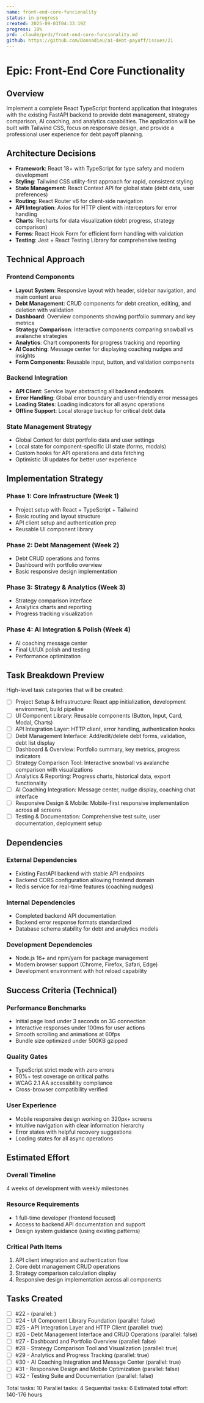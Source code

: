 ```yaml
---
name: front-end-core-funcionality
status: in-progress
created: 2025-09-03T04:33:19Z
progress: 10%
prd: .claude/prds/front-end-core-funcionality.md
github: https://github.com/Donnadieu/ai-debt-payoff/issues/21
---
```


# Epic: Front-End Core Functionality

## Overview

Implement a complete React TypeScript frontend application that integrates with the existing FastAPI backend to provide debt management, strategy comparison, AI coaching, and analytics capabilities. The application will be built with Tailwind CSS, focus on responsive design, and provide a professional user experience for debt payoff planning.

## Architecture Decisions

- **Framework**: React 18+ with TypeScript for type safety and modern development
- **Styling**: Tailwind CSS utility-first approach for rapid, consistent styling
- **State Management**: React Context API for global state (debt data, user preferences)
- **Routing**: React Router v6 for client-side navigation
- **API Integration**: Axios for HTTP client with interceptors for error handling
- **Charts**: Recharts for data visualization (debt progress, strategy comparison)
- **Forms**: React Hook Form for efficient form handling with validation
- **Testing**: Jest + React Testing Library for comprehensive testing

## Technical Approach

### Frontend Components
- **Layout System**: Responsive layout with header, sidebar navigation, and main content area
- **Debt Management**: CRUD components for debt creation, editing, and deletion with validation
- **Dashboard**: Overview components showing portfolio summary and key metrics
- **Strategy Comparison**: Interactive components comparing snowball vs avalanche strategies
- **Analytics**: Chart components for progress tracking and reporting
- **AI Coaching**: Message center for displaying coaching nudges and insights
- **Form Components**: Reusable input, button, and validation components

### Backend Integration
- **API Client**: Service layer abstracting all backend endpoints
- **Error Handling**: Global error boundary and user-friendly error messages
- **Loading States**: Loading indicators for all async operations
- **Offline Support**: Local storage backup for critical debt data

### State Management Strategy
- Global Context for debt portfolio data and user settings
- Local state for component-specific UI state (forms, modals)
- Custom hooks for API operations and data fetching
- Optimistic UI updates for better user experience

## Implementation Strategy

### Phase 1: Core Infrastructure (Week 1)
- Project setup with React + TypeScript + Tailwind
- Basic routing and layout structure
- API client setup and authentication prep
- Reusable UI component library

### Phase 2: Debt Management (Week 2) 
- Debt CRUD operations and forms
- Dashboard with portfolio overview
- Basic responsive design implementation

### Phase 3: Strategy & Analytics (Week 3)
- Strategy comparison interface
- Analytics charts and reporting
- Progress tracking visualization

### Phase 4: AI Integration & Polish (Week 4)
- AI coaching message center
- Final UI/UX polish and testing
- Performance optimization

## Task Breakdown Preview

High-level task categories that will be created:
- [ ] Project Setup & Infrastructure: React app initialization, development environment, build pipeline
- [ ] UI Component Library: Reusable components (Button, Input, Card, Modal, Charts)
- [ ] API Integration Layer: HTTP client, error handling, authentication hooks
- [ ] Debt Management Interface: Add/edit/delete debt forms, validation, debt list display
- [ ] Dashboard & Overview: Portfolio summary, key metrics, progress indicators
- [ ] Strategy Comparison Tool: Interactive snowball vs avalanche comparison with visualizations
- [ ] Analytics & Reporting: Progress charts, historical data, export functionality
- [ ] AI Coaching Integration: Message center, nudge display, coaching chat interface
- [ ] Responsive Design & Mobile: Mobile-first responsive implementation across all screens
- [ ] Testing & Documentation: Comprehensive test suite, user documentation, deployment setup

## Dependencies

### External Dependencies
- Existing FastAPI backend with stable API endpoints
- Backend CORS configuration allowing frontend domain
- Redis service for real-time features (coaching nudges)

### Internal Dependencies
- Completed backend API documentation
- Backend error response formats standardized
- Database schema stability for debt and analytics models

### Development Dependencies
- Node.js 16+ and npm/yarn for package management
- Modern browser support (Chrome, Firefox, Safari, Edge)
- Development environment with hot reload capability

## Success Criteria (Technical)

### Performance Benchmarks
- Initial page load under 3 seconds on 3G connection
- Interactive responses under 100ms for user actions
- Smooth scrolling and animations at 60fps
- Bundle size optimized under 500KB gzipped

### Quality Gates
- TypeScript strict mode with zero errors
- 90%+ test coverage on critical paths
- WCAG 2.1 AA accessibility compliance
- Cross-browser compatibility verified

### User Experience
- Mobile responsive design working on 320px+ screens
- Intuitive navigation with clear information hierarchy
- Error states with helpful recovery suggestions
- Loading states for all async operations

## Estimated Effort

### Overall Timeline
4 weeks of development with weekly milestones

### Resource Requirements
- 1 full-time developer (frontend focused)
- Access to backend API documentation and support
- Design system guidance (using existing patterns)

### Critical Path Items
1. API client integration and authentication flow
2. Core debt management CRUD operations
3. Strategy comparison calculation display
4. Responsive design implementation across all components

## Tasks Created
- [ ] #22 -  (parallel: )
- [ ] #24 - UI Component Library Foundation (parallel: false)
- [ ] #25 - API Integration Layer and HTTP Client (parallel: true)
- [ ] #26 - Debt Management Interface and CRUD Operations (parallel: false)
- [ ] #27 - Dashboard and Portfolio Overview (parallel: false)
- [ ] #28 - Strategy Comparison Tool and Visualization (parallel: true)
- [ ] #29 - Analytics and Progress Tracking (parallel: true)
- [ ] #30 - AI Coaching Integration and Message Center (parallel: true)
- [ ] #31 - Responsive Design and Mobile Optimization (parallel: false)
- [ ] #32 - Testing Suite and Documentation (parallel: false)

Total tasks: 10
Parallel tasks: 4
Sequential tasks: 6
Estimated total effort: 140-176 hours
